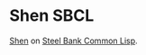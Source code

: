 # Shen SBCL

[Shen](http://www.shenlanguage.org) on [Steel Bank Common Lisp](http://www.sbcl.org/).
